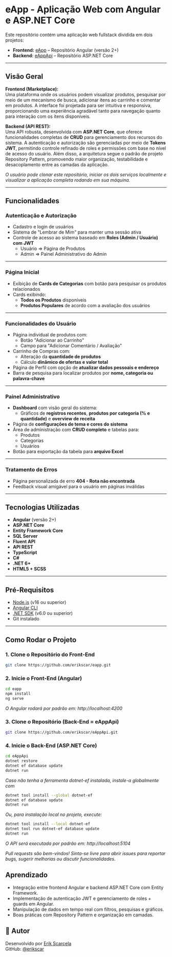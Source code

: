 # eApp - Aplicação Web com Angular e ASP.NET Core

Este repositório contém uma aplicação web fullstack dividida em dois projetos:

- **Frontend:** [eApp](https://github.com/erikscar/eapp) – Repositório Angular (versão 2+)
- **Backend:** [eAppApi](https://github.com/erikscar/eAppApi) – Repositório ASP.NET Core

---

## Visão Geral

**Frontend (Marketplace):**  
Uma plataforma onde os usuários podem visualizar produtos, pesquisar por meio de um mecanismo de busca, adicionar itens ao carrinho e comentar em produtos. A interface foi projetada para ser intuitiva e responsiva, proporcionando uma experiência agradável tanto para navegação quanto para interação com os itens disponíveis.

**Backend (API REST):**  
Uma API robusta, desenvolvida com **ASP.NET Core**, que oferece funcionalidades completas de **CRUD** para gerenciamento dos recursos do sistema. A autenticação e autorização são gerenciadas por meio de **Tokens JWT**, permitindo controle refinado de roles e permissões com base no nível de acesso do usuário. Além disso, a arquitetura segue o padrão de projeto Repository Pattern, promovendo maior organização, testabilidade e desacoplamento entre as camadas da aplicação.

*O usuário pode clonar este repositório, iniciar os dois serviços localmente e visualizar a aplicação completa rodando em sua máquina.*

---

## Funcionalidades

### Autenticação e Autorização
- Cadastro e login de usuários
- Sistema de "Lembrar de Mim" para manter uma sessão ativa
- Controle de acesso ao sistema baseado em **Roles (Admin / Usuário) com JWT**
  - Usuário => Página de Produtos
  - Admin   => Painel Administrativo do Admin

---

### Página Inicial
- Exibição de **Cards de Categorias** com botão para pesquisar os produtos relacionados
- Cards exibindo:
  - **Todos os Produtos** disponíveis
  - **Produtos Populares** de acordo com a avaliação dos usuários

---

### Funcionalidades do Usuário
- Página individual de produtos com:
  - Botão "Adicionar ao Carrinho"
  - Campo para "Adicionar Comentário / Avaliação"
- Carrinho de Compras com:
  - Alteração da **quantidade de produtos**
  - Cálculo **dinâmico de ofertas e valor total**
- Página de Perfil com opção de **atualizar dados pessoais e endereço**
- Barra de pesquisa para localizar produtos por **nome, categoria ou palavra-chave**

---

### Painel Administrativo
- **Dashboard** com visão geral do sistema:
  - Gráficos de **registros recentes**, **produtos por categoria (% e quantidade)** e **overview de receita**
- Página de **configurações de tema e cores do sistema**
- Área de administração com **CRUD completo** e tabelas para:
  - Produtos
  - Categorias
  - Usuários
- Botão para exportação da tabela para **arquivo Excel**

---

### Tratamento de Erros
- Página personalizada de erro **404 - Rota não encontrada**
- Feedback visual amigável para o usuário em páginas inválidas

---

## Tecnologias Utilizadas

- **Angular** (versão 2+)
- **ASP.NET Core**
- **Entity Framework Core**
- **SQL Server**
- **Fluent API**
- **API REST**
- **TypeScript**
- **C#**
- **.NET 6+**
- **HTML5 + SCSS**

---

## Pré-Requisitos

- [Node.js](https://nodejs.org/) (v16 ou superior)  
- [Angular CLI](https://angular.io/cli)  
- [.NET SDK](https://dotnet.microsoft.com/en-us/download) (v6.0 ou superior)  
- Git instalado  

---

## Como Rodar o Projeto

### 1. Clone o Repositório do Front-End

```bash
git clone https://github.com/erikscar/eapp.git
```

### 2. Inicie o Front-End (Angular)

```bash
cd eapp
npm install
ng serve
```
*O Angular rodará por padrão em: http://localhost:4200*

### 3. Clone o Repositório (Back-End = eAppApi)

```bash
git clone https://github.com/erikscar/eAppApi.git
```

### 4. Inicie o Back-End (ASP.NET Core)

```bash
cd eAppApi
dotnet restore
dotnet ef database update
dotnet run
```

*Caso não tenha a ferramenta dotnet-ef instalada, instale-a globalmente com*

```bash
dotnet tool install --global dotnet-ef
dotnet ef database update
dotnet run
```

*Ou, para instalação local no projeto, execute:*

```bash
dotnet tool install --local dotnet-ef
dotnet tool run dotnet-ef database update
dotnet run
```

*O API será executada por padrão em: http://localhost:5104*

*Pull requests são bem-vindos! Sinta-se livre para abrir issues para reportar bugs, sugerir melhorias ou discutir funcionalidades.*


## Aprendizado 

- Integração entre frontend Angular e backend ASP.NET Core com Entity Framework.
- Implementação de autenticação JWT e gerenciamento de roles + guards em Angular.
- Manipulação de dados em tempo real com filtros, pesquisas e gráficos.
- Boas práticas com Repository Pattern e organização em camadas.

## 👤 Autor

Desenvolvido por [Erik Scarcela](https://www.linkedin.com/in/erik-scarcela)  
GitHub: [@erikscar](https://github.com/erikscar)

